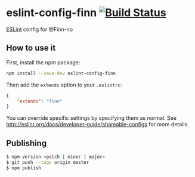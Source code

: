 # eslint-config-finn [![Build Status](https://travis-ci.org/finn-no/eslint-config-finn.svg)](https://travis-ci.org/finn-no/eslint-config-finn)

[ESLint](http://eslint.org/) config for @Finn-no

## How to use it

First, install the npm package:

```bash
npm install --save-dev eslint-config-finn
```

Then add the `extends` option to your `.eslintrc`:

```json
{
    "extends": "finn"
}
```

You can override specific settings by specifying them as normal. See <http://eslint.org/docs/developer-guide/shareable-configs> for more details.

## Publishing

```bash
$ npm version <patch | minor | major>
$ git push --tags origin master
$ npm publish
```
